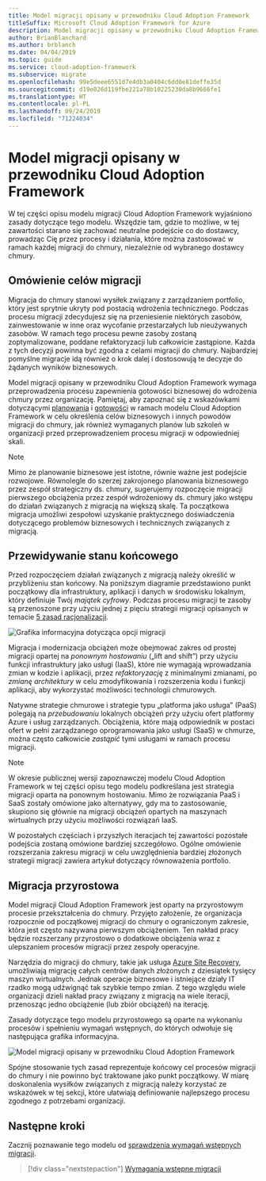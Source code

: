 ```yaml
---
title: Model migracji opisany w przewodniku Cloud Adoption Framework
titleSuffix: Microsoft Cloud Adoption Framework for Azure
description: Model migracji opisany w przewodniku Cloud Adoption Framework
author: BrianBlanchard
ms.author: brblanch
ms.date: 04/04/2019
ms.topic: guide
ms.service: cloud-adoption-framework
ms.subservice: migrate
ms.openlocfilehash: 99e5deee6551d7e4db3a0404c6dd0e81deffe35d
ms.sourcegitcommit: d19e026d119fbe221a78b10225230da8b9666fe1
ms.translationtype: HT
ms.contentlocale: pl-PL
ms.lasthandoff: 09/24/2019
ms.locfileid: "71224034"
---
```

# <a name="cloud-adoption-framework-migration-model"></a>Model migracji opisany w przewodniku Cloud Adoption Framework

W tej części opisu modelu migracji Cloud Adoption Framework wyjaśniono zasady dotyczące tego modelu. Wszędzie tam, gdzie to możliwe, w tej zawartości starano się zachować neutralne podejście co do dostawcy, prowadząc Cię przez procesy i działania, które można zastosować w ramach każdej migracji do chmury, niezależnie od wybranego dostawcy chmury.

## <a name="understand-migration-motivations"></a>Omówienie celów migracji

Migracja do chmury stanowi wysiłek związany z zarządzaniem portfolio, który jest sprytnie ukryty pod postacią wdrożenia technicznego. Podczas procesu migracji zdecydujesz się na przeniesienie niektórych zasobów, zainwestowanie w inne oraz wycofanie przestarzałych lub nieużywanych zasobów. W ramach tego procesu pewne zasoby zostaną zoptymalizowane, poddane refaktoryzacji lub całkowicie zastąpione. Każda z tych decyzji powinna być zgodna z celami migracji do chmury. Najbardziej pomyślne migracje idą również o krok dalej i dostosowują te decyzje do żądanych wyników biznesowych.

Model migracji opisany w przewodniku Cloud Adoption Framework wymaga przeprowadzenia procesu zapewnienia gotowości biznesowej do wdrożenia chmury przez organizację. Pamiętaj, aby zapoznać się z wskazówkami dotyczącymi [planowania](../../strategy/index.md) i [gotowości](../../ready/index.md) w ramach modelu Cloud Adoption Framework w celu określenia celów biznesowych i innych powodów migracji do chmury, jak również wymaganych planów lub szkoleń w organizacji przed przeprowadzeniem procesu migracji w odpowiedniej skali.

> [!NOTE]
> Mimo że planowanie biznesowe jest istotne, równie ważne jest podejście rozwojowe. Równolegle do szerzej zakrojonego planowania biznesowego przez zespół strategiczny ds. chmury, sugerujemy rozpoczęcie migracji pierwszego obciążenia przez zespół wdrożeniowy ds. chmury jako wstępu do działań związanych z migracją na większą skalę. Ta początkowa migracja umożliwi zespołowi uzyskanie praktycznego doświadczenia dotyczącego problemów biznesowych i technicznych związanych z migracją.

## <a name="envision-an-end-state"></a>Przewidywanie stanu końcowego

Przed rozpoczęciem działań związanych z migracją należy określić w przybliżeniu stan końcowy. Na poniższym diagramie przedstawiono punkt początkowy dla infrastruktury, aplikacji i danych w środowisku lokalnym, który definiuje Twój *majątek cyfrowy*. Podczas procesu migracji te zasoby są przenoszone przy użyciu jednej z pięciu strategii migracji opisanych w temacie [5 zasad racjonalizacji](../../digital-estate/5-rs-of-rationalization.md).

![Grafika informacyjna dotycząca opcji migracji](../../_images/migrate/migration-options.png)

Migracja i modernizacja obciążeń może obejmować zakres od prostej migracji opartej na *ponownym hostowaniu* („lift and shift”) przy użyciu funkcji infrastruktury jako usługi (IaaS), które nie wymagają wprowadzania zmian w kodzie i aplikacji, przez *refaktoryzację* z minimalnymi zmianami, po *zmianę architektury* w celu zmodyfikowania i rozszerzenia kodu i funkcji aplikacji, aby wykorzystać możliwości technologii chmurowych.

Natywne strategie chmurowe i strategie typu „platforma jako usługa” (PaaS) polegają na *przebudowaniu* lokalnych obciążeń przy użyciu ofert platformy Azure i usług zarządzanych. Obciążenia, które mają odpowiednik w postaci ofert w pełni zarządzanego oprogramowania jako usługi (SaaS) w chmurze, można często całkowicie *zastąpić* tymi usługami w ramach procesu migracji.

> [!NOTE]
> W okresie publicznej wersji zapoznawczej modelu Cloud Adoption Framework w tej części opisu tego modelu podkreślana jest strategia migracji oparta na ponownym hostowaniu. Mimo że rozwiązania PaaS i SaaS zostały omówione jako alternatywy, gdy ma to zastosowanie, skupiono się głównie na migracji obciążeń opartych na maszynach wirtualnych przy użyciu możliwości rozwiązań IaaS.
>
> W pozostałych częściach i przyszłych iteracjach tej zawartości pozostałe podejścia zostaną omówione bardziej szczegółowo. Ogólne omówienie rozszerzania zakresu migracji w celu uwzględnienia bardziej złożonych strategii migracji zawiera artykuł dotyczący równoważenia portfolio.

## <a name="incremental-migration"></a>Migracja przyrostowa

Model migracji Cloud Adoption Framework jest oparty na przyrostowym procesie przekształcenia do chmury. Przyjęto założenie, że organizacja rozpocznie od początkowej migracji do chmury o ograniczonym zakresie, która jest często nazywana pierwszym obciążeniem. Ten nakład pracy będzie rozszerzany przyrostowo o dodatkowe obciążenia wraz z ulepszaniem procesów migracji przez zespoły operacyjne.

Narzędzia do migracji do chmury, takie jak usługa [Azure Site Recovery](https://docs.microsoft.com/azure/site-recovery/site-recovery-overview), umożliwiają migrację całych centrów danych złożonych z dziesiątek tysięcy maszyn wirtualnych. Jednak operacje biznesowe i istniejące działy IT rzadko mogą udźwignąć tak szybkie tempo zmian. Z tego względu wiele organizacji dzieli nakład pracy związany z migracją na wiele iteracji, przenosząc jedno obciążenie (lub zbiór obciążeń) na iterację.

Zasady dotyczące tego modelu przyrostowego są oparte na wykonaniu procesów i spełnieniu wymagań wstępnych, do których odwołuje się następująca grafika informacyjna.

![Model migracji opisany w przewodniku Cloud Adoption Framework](../../_images/operational-transformation-migrate.png)

Spójne stosowanie tych zasad reprezentuje końcowy cel procesów migracji do chmury i nie powinno być traktowane jako punkt początkowy. W miarę doskonalenia wysiłków związanych z migracją należy korzystać ze wskazówek w tej sekcji, które ułatwiają definiowanie najlepszego procesu zgodnego z potrzebami organizacji.

## <a name="next-steps"></a>Następne kroki

Zacznij poznawanie tego modelu od [sprawdzenia wymagań wstępnych migracji](./prerequisites/index.md).

> [!div class="nextstepaction"]
> [Wymagania wstępne migracji](./prerequisites/index.md)
